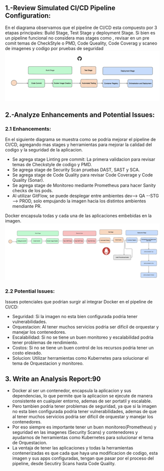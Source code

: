 
## 1.-Review Simulated CI/CD Pipeline Configuration:

En el diagrama observamos que el pipeline de CI/CD esta compuesto por 3 etapas principales:
Build Stage, Test Stage y deployment Stage.
Si bien es un pipeline funcional no considera mas stages como , revisar en un pre comit temas de CheckStyle o PMD, Code Queality, Code Coverag y scaneo de imagenes y codigo por pruebas de seguridad
![img.png](img.png)


## 2.-Analyze Enhancements and Potential Issues:


### 2.1 Enhancements:
En el siguiente diagrama se muestra como se podria mejorar el pipeline de CI/CD, agregando mas stages y herramientas para mejorar la calidad del codigo y la seguridad de la aplicacion.
* Se agrega stage Linting pre commit: La primera validacion para revisar temas de Checkstyle de codigo y PMD.
* Se agrega stage de Security Scan pruebas  DAST, SAST y SCA.
* Se agrega stage de Code Quality para revisar Code Coverage y Code Quality (Sonar).
* Se agrega stage de Monitoreo mediante Prometheus para hacer Sanity checks de los pods.
* Al utilizar GitFlow, se puede desplegar entre ambientes dev--> QA --STG --> PROD, solo empujando la imagen hacia los distintos ambientes mendiante PR. 

Docker encapsula todas y cada una  de las aplicaciones embebidas en la imagen.
![img_2.png](img_2.png)


### 2.2 Potential Issues:
Issues potenciales que podrian surgir al integrar Docker en el pipeline de CI/CD:
* Seguridad: Si la imagen no esta bien configurada podria tener vulnerabilidades.
* Orquestacion: Al tener muchos servicios podria ser dificil de orquestar y manejar los contenedores.
* Escalabilidad: Si no se tiene un buen monitoreo y escalabilidad podria tener problemas de rendimiento.
* Costos: Si no se tiene un buen control de los recursos podria tener un costo elevado.
* Solucion: Utilizar herramientas como Kubernetes para solucionar el tema de Orquestacion y monitoreo.
    
    
## 3. Write an Analysis Report:90
* Docker al ser un contenedor, encapsula la aplicacion y sus dependencias, lo que permite que la aplicacion se ejecute de manera consistente en cualquier entorno, ademas de ser portatil y escalable.
* Pero tambien podria tener problemas de seguridad, ya que si la imagen no esta bien configurada podria tener vulnerabilidades, ademas de que al tener muchos servicios podria ser dificil de orquestar y manejar los contenedores.
* Por eso siempre es importante tener un buen monitoreo(Prometheus) y seguridad en las imagenes (Security Scans) y contenedores y ayudarnos de herramientas como Kubernetes para solucionar el tema de Orquestacion.
* La ventaja de tener las aplicaciones y todas la herramientas contenerizadas  es que cada que haya una modificacion de codigo, esta imagen y sus apps configuradas, tengan que pasar por el proceso del pipeline, desde Secutiry Scans hasta Code Quality.
